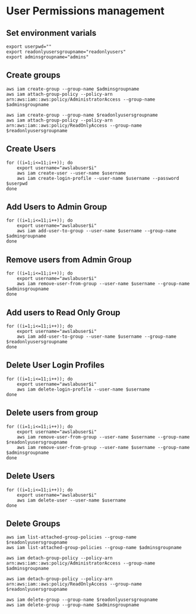 # User Permissions management

## Set environment varials
```
export userpwd=""
export readonlyusersgroupname="readonlyusers"
export adminsgroupname="admins"
```

## Create groups
```
aws iam create-group --group-name $adminsgroupname
aws iam attach-group-policy --policy-arn arn:aws:iam::aws:policy/AdministratorAccess --group-name $adminsgroupname
```

```
aws iam create-group --group-name $readonlyusersgroupname
aws iam attach-group-policy --policy-arn arn:aws:iam::aws:policy/ReadOnlyAccess --group-name $readonlyusersgroupname
```

## Create Users
```
for ((i=1;i<=11;i++)); do
	export username="awslabuser$i"
	aws iam create-user --user-name $username
	aws iam create-login-profile --user-name $username --password $userpwd
done
```

## Add Users to Admin Group
```
for ((i=1;i<=11;i++)); do
	export username="awslabuser$i"
	aws iam add-user-to-group --user-name $username --group-name $admingroupname
done
```

## Remove users from Admin Group
```
for ((i=1;i<=11;i++)); do
	export username="awslabuser$i"
    aws iam remove-user-from-group --user-name $username --group-name $adminsgroupname
done
```

## Add users to Read Only Group
```
for ((i=1;i<=11;i++)); do
	export username="awslabuser$i"
    aws iam add-user-to-group --user-name $username --group-name $readonlyusersgroupname
done
```

## Delete User Login Profiles
```
for ((i=1;i<=11;i++)); do
	export username="awslabuser$i"
    aws iam delete-login-profile --user-name $username
done
```

## Delete users from group
```
for ((i=1;i<=11;i++)); do
	export username="awslabuser$i"
    aws iam remove-user-from-group --user-name $username --group-name $readonlyusersgroupname
    aws iam remove-user-from-group --user-name $username --group-name $adminsgroupname
done
```

## Delete Users
```
for ((i=1;i<=11;i++)); do
    export username="awslabuser$i"
    aws iam delete-user --user-name $username
done
```

## Delete Groups
```
aws iam list-attached-group-policies --group-name $readonlyusersgroupname
aws iam list-attached-group-policies --group-name $adminsgroupname
```

```
aws iam detach-group-policy --policy-arn arn:aws:iam::aws:policy/AdministratorAccess --group-name $adminsgroupname
```

```
aws iam detach-group-policy --policy-arn arn:aws:iam::aws:policy/ReadOnlyAccess --group-name $readonlyusersgroupname
```

```
aws iam delete-group --group-name $readonlyusersgroupname
aws iam delete-group --group-name $adminsgroupname
```